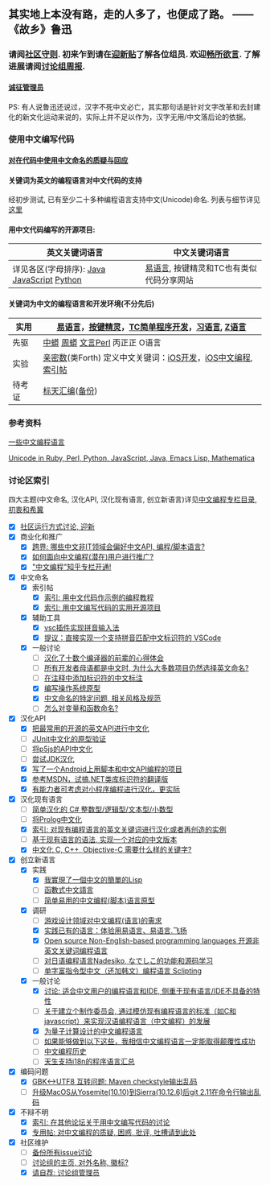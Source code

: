 ## 其实地上本没有路，走的人多了，也便成了路。 —— 《故乡》鲁迅

### 请阅[社区守则](CODE_OF_CONDUCT.md). 初来乍到请在[迎新贴](https://github.com/program-in-chinese/overview/issues/2)了解各位组员. 欢迎[畅所欲言](https://github.com/program-in-chinese/overview/issues). 了解进展请阅[讨论组周报](https://github.com/program-in-chinese/team_website/blob/master/docs/%E8%AE%A8%E8%AE%BA%E7%BB%84%E5%91%A8%E6%8A%A5.md).

#### [诚征管理员](https://github.com/program-in-chinese/overview/issues/38)

PS: 有人说鲁迅还说过，汉字不死中文必亡，其实那句话是针对文字改革和去封建化的新文化运动来说的，实际上并不足以作为，汉字无用/中文落后论的依据。

### 使用中文编写代码

#### [对在代码中使用中文命名的质疑与回应](https://github.com/program-in-chinese/team_website/blob/master/docs/_posts/2017-10-27-%E5%AF%B9%E5%9C%A8%E4%BB%A3%E7%A0%81%E4%B8%AD%E4%BD%BF%E7%94%A8%E4%B8%AD%E6%96%87%E5%91%BD%E5%90%8D%E7%9A%84%E8%B4%A8%E7%96%91%E4%B8%8E%E5%9B%9E%E5%BA%94.markdown)

#### 关键词为英文的编程语言对中文代码的支持

经初步测试, 已有至少二十多种编程语言支持中文(Unicode)命名. 列表与细节详见[这里](https://github.com/program-in-chinese/team_website/blob/master/docs/_posts/2017-10-23-%E5%9C%A8%E4%B8%8D%E5%90%8C%E7%BC%96%E7%A8%8B%E8%AF%AD%E8%A8%80%E4%B8%AD%E4%BD%BF%E7%94%A8%E4%B8%AD%E6%96%87%E5%91%BD%E5%90%8D.markdown)

#### 用中文代码编写的开源项目:

| 英文关键词语言 | 中文关键词语言 | 
| ------------- | ------------- |
| 详见各区(字母排序): [Java](../../../Java) [JavaScript](../../../JavaScript) [Python](../../../Python)  | [易语言](http://www.5a5x.com/wode_source/etrade/), 按键精灵和TC也有类似代码分享网站 |

#### 关键词为中文的编程语言和开发环境(不分先后)

| 实用 | [易语言](http://www.dywt.com.cn/)，[按键精灵](http://www.anjian.com/)，[TC简单程序开发](http://www1.tyuyan.net/)，[习语言](http://blog.163.com/xiyuyan@yeah/), [Z语言](http://www.zyuyan.org/) |
| ------------- | ------------- |
| 先驱 | [中蟒](http://www.chinesepython.org/) [周蟒](https://code.google.com/archive/p/zhpy/) [文言Perl](https://github.com/audreyt/lingua-sinica-perlyuyan) 丙正正 O语言 |
| 实验 | [亲密数](http://www.qinmishu.org/article/rmd/mylangwhirlwindintro.html)(类Forth) 定义中文关键词：[iOS开发](https://github.com/uxyheaven/yi-ios)，[iOS中文编程](https://github.com/xueyongwei/ePlus), [索引帖](https://github.com/program-in-chinese/overview/issues/25) |
| 待考证 | [标天汇编](http://www.onlinedown.net/soft/50298.htm)([备份](http://www.jgegd.com/biaotian/btasm/btasm.zip)) |

### 参考资料
[一些中文编程语言](http://www.raychase.net/758)

[Unicode in Ruby, Perl, Python, JavaScript, Java, Emacs Lisp, Mathematica](http://xahlee.info/comp/unicode_support_ruby_python_elisp.html)

### 讨论区索引
四大主题(中文命名, 汉化API, 汉化现有语言, 创立新语言)详见[中文编程专栏目录, 初衷和希冀](https://zhuanlan.zhihu.com/p/30882225)
- [x] [社区运行方式讨论, 迎新](https://github.com/program-in-chinese/overview/issues/2)
- [x] 商业化和推广
  - [x] [跨界: 哪些中文非IT领域会偏好中文API, 编程/脚本语言?](https://github.com/program-in-chinese/overview/issues/19)
  - [x] [如何面向中文编程(潜在)用户进行推广?](https://github.com/program-in-chinese/overview/issues/41)
  - [x] ["中文编程"知乎专栏开通!](https://github.com/program-in-chinese/overview/issues/48)
- [x] 中文命名
  - [x] 索引帖 
    - [x] [索引: 用中文代码作示例的编程教程](https://github.com/program-in-chinese/overview/issues/5)
    - [x] [索引: 用中文编写代码的实用开源项目](https://github.com/program-in-chinese/overview/issues/6)
  - [x] 辅助工具
    - [x] [vsc插件实现拼音输入法](https://github.com/program-in-chinese/overview/issues/53)
    - [x] [提议：直接实现一个支持拼音匹配中文标识符的 VSCode](https://github.com/program-in-chinese/overview/issues/55)
  - [x] 一般讨论
    - [ ] [汉化了十数个编译器的前辈的心得体会](https://github.com/program-in-chinese/overview/issues/13)
    - [ ] [所有开发者母语都是中文时, 为什么大多数项目仍然选择英文命名?](https://github.com/program-in-chinese/overview/issues/18)
    - [ ] [在注释中添加标识符的中文标注](https://github.com/program-in-chinese/overview/issues/32)
    - [x] [编写操作系统原型](https://github.com/program-in-chinese/overview/issues/43)
    - [x] [中文命名的特定问题, 相关风格及规范](https://github.com/program-in-chinese/overview/issues/45)
    - [ ] [怎么对变量和函数命名?](https://github.com/program-in-chinese/overview/issues/57)
- [x] 汉化API
  - [x] [把最常用的开源的英文API进行中文化](https://github.com/program-in-chinese/overview/issues/9)
  - [ ] [JUnit中文化的原型验证](https://github.com/program-in-chinese/overview/issues/10)
  - [ ] [将p5js的API中文化](https://github.com/program-in-chinese/overview/issues/20)
  - [ ] [尝试JDK汉化](https://github.com/program-in-chinese/overview/issues/37)
  - [x] [写了一个Android上用脚本和中文API编程的项目](https://github.com/program-in-chinese/overview/issues/51)
  - [x] [参考MSDN，试搞.NET类库标识符的翻译版](https://github.com/program-in-chinese/overview/issues/54)
  - [x] [有能力者可考虑对小程序编程进行汉化，更实际](https://github.com/program-in-chinese/overview/issues/58)
- [x] 汉化现有语言
  - [ ] [简单汉化的 C# 整数型/逻辑型/文本型/小数型](https://github.com/program-in-chinese/overview/issues/23)
  - [ ] [将Prolog中文化](https://github.com/program-in-chinese/overview/issues/24)
  - [x] [索引: 对现有编程语言的英文关键词进行汉化或者再创造的实例](https://github.com/program-in-chinese/overview/issues/25)
  - [ ] [基于现有语言的语法, 实现一个对应的中文版本](https://github.com/program-in-chinese/overview/issues/36)
  - [x] [中文化 C, C++, Objective-C 需要什么样的关键字?](https://github.com/program-in-chinese/overview/issues/40)
- [x] 创立新语言
  - [x] 实践
    - [x] [我實現了一個中文的簡單的Lisp](https://github.com/program-in-chinese/overview/issues/56)
    - [ ] [函數式中文語言](https://github.com/program-in-chinese/overview/issues/60)
    - [ ] [简单易用的中文编程(脚本)语言原型](https://github.com/program-in-chinese/overview/issues/33)
  - [x] 调研
    - [ ] [游戏设计领域对中文编程(语言)的需求](https://github.com/program-in-chinese/overview/issues/22)
    - [x] [实践已有的语言：体验用易语言、易语言.飞扬](https://github.com/program-in-chinese/overview/issues/52)
    - [x] [Open source Non-English-based programming languages 开源非英文关键词编程语言](https://github.com/program-in-chinese/overview/issues/39)
    - [ ] [对日语编程语言Nadesiko, なでしこ的功能和源码学习](https://github.com/program-in-chinese/overview/issues/46)
    - [ ] [单字富指令型中文（还加韩文）编程语言 Sclipting](https://github.com/program-in-chinese/overview/issues/50)
  - [x] 一般讨论
    - [x] [讨论: 适合中文用户的编程语言和IDE, 侧重于现有语言/IDE不具备的特性](https://github.com/program-in-chinese/overview/issues/11)
    - [ ] [关于建立个制作委员会, 通过模仿现有编程语言的标准（如C和javascript）来实现汉语编程语言（中文编程）的发展](https://github.com/program-in-chinese/overview/issues/28)
    - [x] [为量子计算设计的中文编程语言](https://github.com/program-in-chinese/overview/issues/29)
    - [ ] [如果能够做到以下这些，我相信中文编程语言一定能取得颠覆性成功](https://github.com/program-in-chinese/overview/issues/31)
    - [ ] [中文编程历史](https://github.com/program-in-chinese/overview/issues/47)
    - [ ] [天生支持i18n的程序语言汇总](https://github.com/program-in-chinese/overview/issues/59)
- [x] 编码问题
  - [x] [GBK<->UTF8 互转问题: Maven checkstyle输出乱码](https://github.com/program-in-chinese/overview/issues/26)
  - [ ] [升级MacOS从Yosemite(10.10)到Sierra(10.12.6)后git 2.11在命令行输出乱码](https://github.com/program-in-chinese/overview/issues/27)
- [x] 不辩不明
  - [x] [索引: 在其他论坛关于用中文编写代码的讨论](https://github.com/program-in-chinese/overview/issues/3) 
  - [x] [专用帖: 对中文编程的质疑, 困惑, 批评, 吐槽请到此处](https://github.com/program-in-chinese/overview/issues/44)
- [x] 社区维护
  - [ ] [备份所有issue讨论](https://github.com/program-in-chinese/overview/issues/1)
  - [ ] [讨论组的主页, 对外名称, 徽标?](https://github.com/program-in-chinese/overview/issues/12)
  - [x] [请自荐: 讨论组管理员](https://github.com/program-in-chinese/overview/issues/38)
